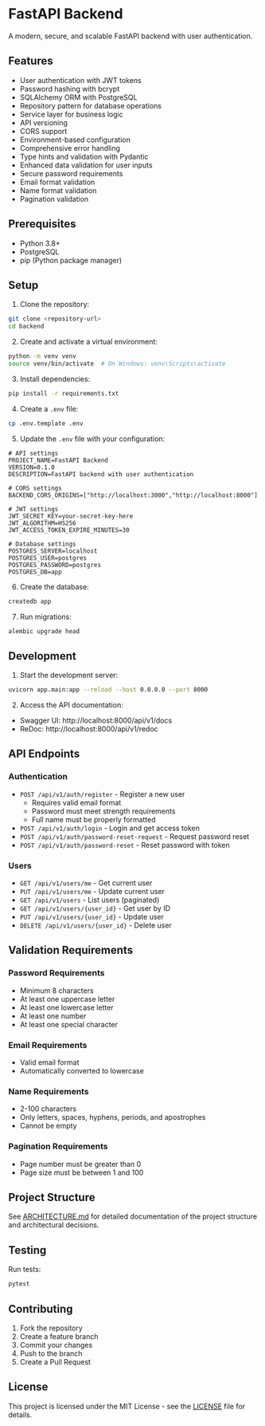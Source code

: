 # FastAPI Backend

A modern, secure, and scalable FastAPI backend with user authentication.

## Features

- User authentication with JWT tokens
- Password hashing with bcrypt
- SQLAlchemy ORM with PostgreSQL
- Repository pattern for database operations
- Service layer for business logic
- API versioning
- CORS support
- Environment-based configuration
- Comprehensive error handling
- Type hints and validation with Pydantic
- Enhanced data validation for user inputs
- Secure password requirements
- Email format validation
- Name format validation
- Pagination validation

## Prerequisites

- Python 3.8+
- PostgreSQL
- pip (Python package manager)

## Setup

1. Clone the repository:
```bash
git clone <repository-url>
cd backend
```

2. Create and activate a virtual environment:
```bash
python -m venv venv
source venv/bin/activate  # On Windows: venv\Scripts\activate
```

3. Install dependencies:
```bash
pip install -r requirements.txt
```

4. Create a `.env` file:
```bash
cp .env.template .env
```

5. Update the `.env` file with your configuration:
```env
# API settings
PROJECT_NAME=FastAPI Backend
VERSION=0.1.0
DESCRIPTION=FastAPI backend with user authentication

# CORS settings
BACKEND_CORS_ORIGINS=["http://localhost:3000","http://localhost:8000"]

# JWT settings
JWT_SECRET_KEY=your-secret-key-here
JWT_ALGORITHM=HS256
JWT_ACCESS_TOKEN_EXPIRE_MINUTES=30

# Database settings
POSTGRES_SERVER=localhost
POSTGRES_USER=postgres
POSTGRES_PASSWORD=postgres
POSTGRES_DB=app
```

6. Create the database:
```bash
createdb app
```

7. Run migrations:
```bash
alembic upgrade head
```

## Development

1. Start the development server:
```bash
uvicorn app.main:app --reload --host 0.0.0.0 --port 8000
```

2. Access the API documentation:
- Swagger UI: http://localhost:8000/api/v1/docs
- ReDoc: http://localhost:8000/api/v1/redoc

## API Endpoints

### Authentication
- `POST /api/v1/auth/register` - Register a new user
  - Requires valid email format
  - Password must meet strength requirements
  - Full name must be properly formatted
- `POST /api/v1/auth/login` - Login and get access token
- `POST /api/v1/auth/password-reset-request` - Request password reset
- `POST /api/v1/auth/password-reset` - Reset password with token

### Users
- `GET /api/v1/users/me` - Get current user
- `PUT /api/v1/users/me` - Update current user
- `GET /api/v1/users` - List users (paginated)
- `GET /api/v1/users/{user_id}` - Get user by ID
- `PUT /api/v1/users/{user_id}` - Update user
- `DELETE /api/v1/users/{user_id}` - Delete user

## Validation Requirements

### Password Requirements
- Minimum 8 characters
- At least one uppercase letter
- At least one lowercase letter
- At least one number
- At least one special character

### Email Requirements
- Valid email format
- Automatically converted to lowercase

### Name Requirements
- 2-100 characters
- Only letters, spaces, hyphens, periods, and apostrophes
- Cannot be empty

### Pagination Requirements
- Page number must be greater than 0
- Page size must be between 1 and 100

## Project Structure

See [ARCHITECTURE.md](docs/ARCHITECTURE.md) for detailed documentation of the project structure and architectural decisions.

## Testing

Run tests:
```bash
pytest
```

## Contributing

1. Fork the repository
2. Create a feature branch
3. Commit your changes
4. Push to the branch
5. Create a Pull Request

## License

This project is licensed under the MIT License - see the [LICENSE](LICENSE) file for details. 